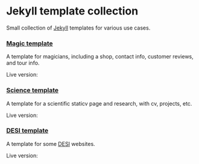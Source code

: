 # Jekyll template collection

Small collection of [Jekyll](https://jekyllrb.com/) templates for various use cases.

### [Magic template](magic/README.md)
A template for magicians, including a shop, contact info, customer reviews, and tour info.

Live version: 

### [Science template](science/README.md)
A template for a scientific staticv page and research, with cv, projects, etc.

Live version:

### [DESI template](desi/README.md)
A template for some [DESI](https://desi.lbl.gov/) websites.

Live version: